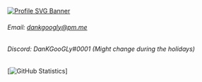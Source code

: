 [![Profile SVG Banner](https://svg-banners.vercel.app/api?type=typeWriter&text1=My%20balls%20are%20extremely%20itchy.&width=1500&height=500)](https://catvibers.me)

###### Email: [dankgoogly@pm.me](mailto:dankgoogly@pm.me)
###### Discord: DanKGooGLy#0001 (Might change during the holidays)

[![GitHub Statistics](https://github-readme-stats.vercel.app/api?username=DanKGooGLy&theme=dark)]
